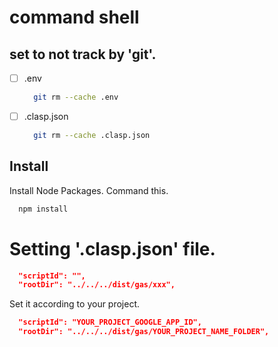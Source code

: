 # command shell

## set to not track by 'git'. 
  - [ ] .env
    ```sh
      git rm --cache .env
    ```
  - [ ] .clasp.json
    ```sh
      git rm --cache .clasp.json
    ```

## Install
  Install Node Packages. Command this.
  ```sh
    npm install
  ```

# Setting '.clasp.json' file.
```JSON
  "scriptId": "",
  "rootDir": "../../../dist/gas/xxx",
```
Set it according to your project.
```JSON
  "scriptId": "YOUR_PROJECT_GOOGLE_APP_ID",
  "rootDir": "../../../dist/gas/YOUR_PROJECT_NAME_FOLDER",
```

